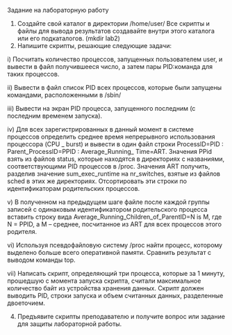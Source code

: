 Задание на лабораторную работу
1. Создайте свой каталог в директории /home/user/ Все скрипты и файлы для вывода результатов
создавайте внутри этого каталога или его подкаталогов. (mkdir lab2)
2. Напишите скрипты, решающие следующие задачи:
   
i) Посчитать количество процессов, запущенных пользователем user, и вывести в файл получившееся
число, а затем пары PID:команда для таких процессов.

ii) Вывести в файл список PID всех процессов, которые были запущены командами, расположенными в
/sbin/

iii) Вывести на экран PID процесса, запущенного последним (с последним временем запуска).

iv) Для всех зарегистрированных в данный момент в системе процессов определить среднее время
непрерывного использования процессора (CPU
_
burst) и вывести в один файл строки
ProcessID=PID : Parent_ProcessID=PPID : Average_Running_
Time=ART.
Значения PPid взять из файлов status, которые находятся в директориях с названиями,
соответствующими PID процессов в /proc. Значения ART получить, разделив значение
sum_exec_runtime на nr_switches, взятые из файлов sched в этих же директориях.
Отсортировать эти строки по идентификаторам родительских процессов.

v) В полученном на предыдущем шаге файле после каждой группы записей с одинаковым
идентификатором родительского процесса вставить строку вида
Average_Running_Children_of_ParentID=N is M,
где N = PPID, а M – среднее, посчитанное из ART для всех процессов этого родителя.

vi) Используя псевдофайловую систему /proc найти процесс, которому выделено больше всего
оперативной памяти. Сравнить результат с выводом команды top.

vii) Написать скрипт, определяющий три процесса, которые за 1 минуту, прошедшую с момента запуска
скрипта, считали максимальное количество байт из устройства хранения данных. Скрипт должен
выводить PID, строки запуска и объем считанных данных, разделенные двоеточием.

4. Предъявите скрипты преподавателю и получите вопрос или задание для защиты лабораторной работы.
